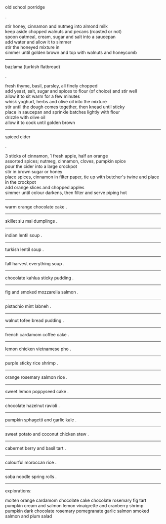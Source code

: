 old school porridge

.

stir honey, cinnamon and nutmeg into almond milk  
keep aside chopped walnuts and pecans (roasted or not)  
spoon oatmeal, cream, sugar and salt into a saucepan  
add water and allow it to simmer  
stir the honeyed mixture in  
simmer until golden brown and top with walnuts and honeycomb


---

bazlama (turkish flatbread)

.

fresh thyme, basil, parsley, all finely chopped  
add yeast, salt, sugar and spices to flour (of choice) and stir well  
allow it to sit warm for a few minutes  
whisk yoghurt, herbs and olive oil into the mixture  
stir until the dough comes together, then knead until sticky  
place in saucepan and sprinkle batches lightly with flour  
drizzle with olive oil  
allow it to cook until golden brown  

---

spiced cider

.

3 sticks of cinnamon, 1 fresh apple, half an orange  
assorted spices; nutmeg, cinnamon, cloves, pumpkin spice  
pour the cider into a large crockpot  
stir in brown sugar or honey  
place spices, cinnamon in filter paper, tie up with butcher's twine and place in the crockpot  
add orange slices and chopped apples  
simmer until colour darkens, then filter and serve piping hot  

---

warm orange chocolate cake
.

---

skillet siu mai dumplings
.

---

indian lentil soup
.

---

turkish lentil soup
.

---

fall harvest everything soup
.

---

chocolate kahlua sticky pudding
.

---

fig and smoked mozzarella salmon
.

---

pistachio mint labneh
.

---

walnut tofee bread pudding
.


---

french cardamom coffee cake
.

---

lemon chicken vietnamese pho
.

---

purple sticky rice shrimp
.

---

orange rosemary salmon rice
.

---

sweet lemon poppyseed cake
.

---


chocolate hazelnut ravioli
.

---

pumpkin sphagetti and garlic kale
.

---

sweet potato and coconut chicken stew
.

---

cabernet berry and basil tart
.

---

colourful moroccan rice
.

---

soba noodle spring rolls
.

---

explorations:

molten orange cardamom chocolate cake
chocolate rosemary fig tart
pumpkin cream and salmon
lemon vinaigrette and cranberry shrimp
pumpkin dark chocolate 
rosemary pomegranate garlic salmon
smoked salmon and plum salad

